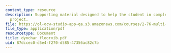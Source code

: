 ```yaml
---
content_type: resource
description: Supporting material designed to help the student in completing the term
  project.
file: https://ol-ocw-studio-app-qa.s3.amazonaws.com/courses/2-76-multi-scale-system-design-fall-2004/87dccec0d5e4f270d58547356ac82c7b_dynchar_floorvib.pdf
file_type: application/pdf
resourcetype: Document
title: dynchar_floorvib.pdf
uid: 87dccec0-d5e4-f270-d585-47356ac82c7b
---
```

